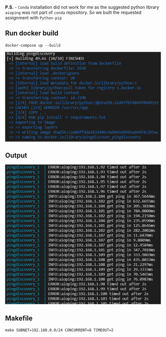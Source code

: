 
**P.S.** - ```Conda``` installation did not work for me as the suggested python library ```aioping``` was not part of ```conda``` repository. So we built the requested assignment with ```Python-pip```

## Run docker build  
    docker-compose up --build
 ![Docker Compose Output]( https://github.com/rummadi47/PythonDevRole/blob/main/test/image.png )

## Output 
![Output]( https://github.com/rummadi47/PythonDevRole/blob/main/test/Pindiscover%20IPV4%20output.PNG )

## Makefile
         
    make SUBNET=192.168.0.0/24 CONCURRENT=8 TIMEOUT=2
    
